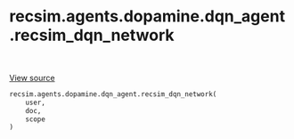 <div itemscope itemtype="http://developers.google.com/ReferenceObject">
<meta itemprop="name" content="recsim.agents.dopamine.dqn_agent.recsim_dqn_network" />
<meta itemprop="path" content="Stable" />
</div>

# recsim.agents.dopamine.dqn_agent.recsim_dqn_network

<table class="tfo-notebook-buttons tfo-api" align="left">
</table>

<a target="_blank" href="https://github.com/google-research/recsim/tree/master/recsim/agents/dopamine/dqn_agent.py">View
source</a>

```python
recsim.agents.dopamine.dqn_agent.recsim_dqn_network(
    user,
    doc,
    scope
)
```

<!-- Placeholder for "Used in" -->
